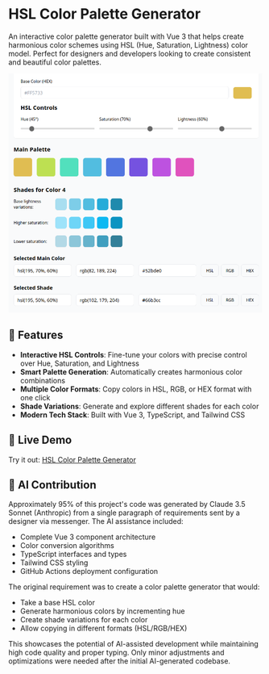 # HSL Color Palette Generator

An interactive color palette generator built with Vue 3 that helps create harmonious color schemes using HSL (Hue, Saturation, Lightness) color model. Perfect for designers and developers looking to create consistent and beautiful color palettes.

![Color Palette Generator Preview](preview.png)

## 🎨 Features

- **Interactive HSL Controls**: Fine-tune your colors with precise control over Hue, Saturation, and Lightness
- **Smart Palette Generation**: Automatically creates harmonious color combinations
- **Multiple Color Formats**: Copy colors in HSL, RGB, or HEX format with one click
- **Shade Variations**: Generate and explore different shades for each color
- **Modern Tech Stack**: Built with Vue 3, TypeScript, and Tailwind CSS

## 🚀 Live Demo

Try it out: [HSL Color Palette Generator](https://geste-studio.github.io/color-palette-generator/)

## 🤖 AI Contribution

Approximately 95% of this project's code was generated by Claude 3.5 Sonnet (Anthropic) from a single paragraph of requirements sent by a designer via messenger. The AI assistance included:

- Complete Vue 3 component architecture
- Color conversion algorithms
- TypeScript interfaces and types
- Tailwind CSS styling
- GitHub Actions deployment configuration

The original requirement was to create a color palette generator that would:

- Take a base HSL color
- Generate harmonious colors by incrementing hue
- Create shade variations for each color
- Allow copying in different formats (HSL/RGB/HEX)

This showcases the potential of AI-assisted development while maintaining high code quality and proper typing. Only minor adjustments and optimizations were needed after the initial AI-generated codebase.

